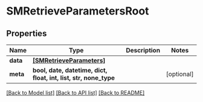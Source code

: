 # SMRetrieveParametersRoot


## Properties
Name | Type | Description | Notes
------------ | ------------- | ------------- | -------------
**data** | [**[SMRetrieveParameters]**](SMRetrieveParameters.md) |  | 
**meta** | **bool, date, datetime, dict, float, int, list, str, none_type** |  | [optional] 

[[Back to Model list]](../README.md#documentation-for-models) [[Back to API list]](../README.md#documentation-for-api-endpoints) [[Back to README]](../README.md)


